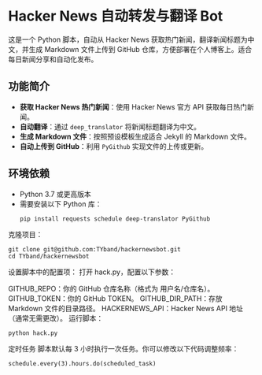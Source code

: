# Hacker News 自动转发与翻译 Bot

这是一个 Python 脚本，自动从 Hacker News 获取热门新闻，翻译新闻标题为中文，并生成 Markdown 文件上传到 GitHub 仓库，方便部署在个人博客上。适合每日新闻分享和自动化发布。

## 功能简介

- **获取 Hacker News 热门新闻**：使用 Hacker News 官方 API 获取每日热门新闻。
- **自动翻译**：通过 `deep_translator` 将新闻标题翻译为中文。
- **生成 Markdown 文件**：按照预设模板生成适合 Jekyll 的 Markdown 文件。
- **自动上传到 GitHub**：利用 `PyGithub` 实现文件的上传或更新。

## 环境依赖

- Python 3.7 或更高版本
- 需要安装以下 Python 库：
  ```
  pip install requests schedule deep-translator PyGithub
  ```
克隆项目：
  ```
git clone git@github.com:TYband/hackernewsbot.git
cd TYband/hackernewsbot
  ```
设置脚本中的配置项： 打开 hack.py，配置以下参数：

GITHUB_REPO：你的 GitHub 仓库名称（格式为 用户名/仓库名）。
GITHUB_TOKEN：你的 GitHub TOKEN。
GITHUB_DIR_PATH：存放 Markdown 文件的目录路径。
HACKERNEWS_API：Hacker News API 地址（通常无需更改）。
运行脚本：
  ```
python hack.py
  ```
定时任务
脚本默认每 3 小时执行一次任务。你可以修改以下代码调整频率：
  ```
schedule.every(3).hours.do(scheduled_task)
  ```
